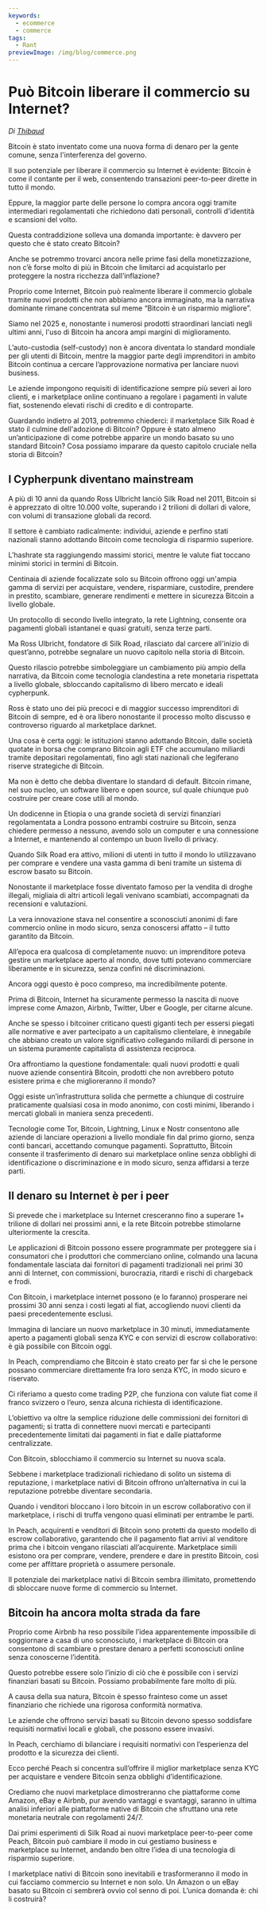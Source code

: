 ```yaml
---
keywords:
  - ecommerce
  - commerce
tags:
  - Rant
previewImage: /img/blog/commerce.png
---
```

# Può Bitcoin liberare il commercio su Internet?

*Di [Thibaud](https://x.com/thibm_)*

Bitcoin è stato inventato come una nuova forma di denaro per la gente comune, senza l'interferenza del governo.

Il suo potenziale per liberare il commercio su Internet è evidente: Bitcoin è come il contante per il web, consentendo transazioni peer-to-peer dirette in tutto il mondo.

Eppure, la maggior parte delle persone lo compra ancora oggi tramite intermediari regolamentati che richiedono dati personali, controlli d'identità e scansioni del volto.

Questa contraddizione solleva una domanda importante: è davvero per questo che è stato creato Bitcoin?

Anche se potremmo trovarci ancora nelle prime fasi della monetizzazione, non c’è forse molto di più in Bitcoin che limitarci ad acquistarlo per proteggere la nostra ricchezza dall’inflazione?

Proprio come Internet, Bitcoin può realmente liberare il commercio globale tramite nuovi prodotti che non abbiamo ancora immaginato, ma la narrativa dominante rimane concentrata sul meme “Bitcoin è un risparmio migliore”.

Siamo nel 2025 e, nonostante i numerosi prodotti straordinari lanciati negli ultimi anni, l'uso di Bitcoin ha ancora ampi margini di miglioramento.

L’auto-custodia (self-custody) non è ancora diventata lo standard mondiale per gli utenti di Bitcoin, mentre la maggior parte degli imprenditori in ambito Bitcoin continua a cercare l’approvazione normativa per lanciare nuovi business.

Le aziende impongono requisiti di identificazione sempre più severi ai loro clienti, e i marketplace online continuano a regolare i pagamenti in valute fiat, sostenendo elevati rischi di credito e di controparte.

Guardando indietro al 2013, potremmo chiederci: il marketplace Silk Road è stato il culmine dell'adozione di Bitcoin? Oppure è stato almeno un’anticipazione di come potrebbe apparire un mondo basato su uno standard Bitcoin? Cosa possiamo imparare da questo capitolo cruciale nella storia di Bitcoin?

## I Cypherpunk diventano mainstream

A più di 10 anni da quando Ross Ulbricht lanciò Silk Road nel 2011, Bitcoin si è apprezzato di oltre 10.000 volte, superando i 2 trilioni di dollari di valore, con volumi di transazione globali da record.

Il settore è cambiato radicalmente: individui, aziende e perfino stati nazionali stanno adottando Bitcoin come tecnologia di risparmio superiore.

L’hashrate sta raggiungendo massimi storici, mentre le valute fiat toccano minimi storici in termini di Bitcoin.

Centinaia di aziende focalizzate solo su Bitcoin offrono oggi un'ampia gamma di servizi per acquistare, vendere, risparmiare, custodire, prendere in prestito, scambiare, generare rendimenti e mettere in sicurezza Bitcoin a livello globale.

Un protocollo di secondo livello integrato, la rete Lightning, consente ora pagamenti globali istantanei e quasi gratuiti, senza terze parti.

Ma Ross Ulbricht, fondatore di Silk Road, rilasciato dal carcere all'inizio di quest’anno, potrebbe segnalare un nuovo capitolo nella storia di Bitcoin.

Questo rilascio potrebbe simboleggiare un cambiamento più ampio della narrativa, da Bitcoin come tecnologia clandestina a rete monetaria rispettata a livello globale, sbloccando capitalismo di libero mercato e ideali cypherpunk.

Ross è stato uno dei più precoci e di maggior successo imprenditori di Bitcoin di sempre, ed è ora libero nonostante il processo molto discusso e controverso riguardo al marketplace darknet.

Una cosa è certa oggi: le istituzioni stanno adottando Bitcoin, dalle società quotate in borsa che comprano Bitcoin agli ETF che accumulano miliardi tramite depositari regolamentati, fino agli stati nazionali che legiferano riserve strategiche di Bitcoin.

Ma non è detto che debba diventare lo standard di default. Bitcoin rimane, nel suo nucleo, un software libero e open source, sul quale chiunque può costruire per creare cose utili al mondo.

Un dodicenne in Etiopia o una grande società di servizi finanziari regolamentata a Londra possono entrambi costruire su Bitcoin, senza chiedere permesso a nessuno, avendo solo un computer e una connessione a Internet, e mantenendo al contempo un buon livello di privacy.

Quando Silk Road era attivo, milioni di utenti in tutto il mondo lo utilizzavano per comprare e vendere una vasta gamma di beni tramite un sistema di escrow basato su Bitcoin.

Nonostante il marketplace fosse diventato famoso per la vendita di droghe illegali, migliaia di altri articoli legali venivano scambiati, accompagnati da recensioni e valutazioni.

La vera innovazione stava nel consentire a sconosciuti anonimi di fare commercio online in modo sicuro, senza conoscersi affatto – il tutto garantito da Bitcoin.

All’epoca era qualcosa di completamente nuovo: un imprenditore poteva gestire un marketplace aperto al mondo, dove tutti potevano commerciare liberamente e in sicurezza, senza confini né discriminazioni.

Ancora oggi questo è poco compreso, ma incredibilmente potente.

Prima di Bitcoin, Internet ha sicuramente permesso la nascita di nuove imprese come Amazon, Airbnb, Twitter, Uber e Google, per citarne alcune.

Anche se spesso i bitcoiner criticano questi giganti tech per essersi piegati alle normative e aver partecipato a un capitalismo clientelare, è innegabile che abbiano creato un valore significativo collegando miliardi di persone in un sistema puramente capitalista di assistenza reciproca.

Ora affrontiamo la questione fondamentale: quali nuovi prodotti e quali nuove aziende consentirà Bitcoin, prodotti che non avrebbero potuto esistere prima e che miglioreranno il mondo?

Oggi esiste un’infrastruttura solida che permette a chiunque di costruire praticamente qualsiasi cosa in modo anonimo, con costi minimi, liberando i mercati globali in maniera senza precedenti.

Tecnologie come Tor, Bitcoin, Lightning, Linux e Nostr consentono alle aziende di lanciare operazioni a livello mondiale fin dal primo giorno, senza conti bancari, accettando comunque pagamenti. Soprattutto, Bitcoin consente il trasferimento di denaro sui marketplace online senza obblighi di identificazione o discriminazione e in modo sicuro, senza affidarsi a terze parti.

## Il denaro su Internet è per i peer

Si prevede che i marketplace su Internet cresceranno fino a superare 1+ trilione di dollari nei prossimi anni, e la rete Bitcoin potrebbe stimolarne ulteriormente la crescita.

Le applicazioni di Bitcoin possono essere programmate per proteggere sia i consumatori che i produttori che commerciano online, colmando una lacuna fondamentale lasciata dai fornitori di pagamenti tradizionali nei primi 30 anni di Internet, con commissioni, burocrazia, ritardi e rischi di chargeback e frodi.

Con Bitcoin, i marketplace internet possono (e lo faranno) prosperare nei prossimi 30 anni senza i costi legati al fiat, accogliendo nuovi clienti da paesi precedentemente esclusi.

Immagina di lanciare un nuovo marketplace in 30 minuti, immediatamente aperto a pagamenti globali senza KYC e con servizi di escrow collaborativo: è già possibile con Bitcoin oggi.

In Peach, comprendiamo che Bitcoin è stato creato per far sì che le persone possano commerciare direttamente fra loro senza KYC, in modo sicuro e riservato.

Ci riferiamo a questo come trading P2P, che funziona con valute fiat come il franco svizzero o l’euro, senza alcuna richiesta di identificazione.

L’obiettivo va oltre la semplice riduzione delle commissioni dei fornitori di pagamenti; si tratta di connettere nuovi mercati e partecipanti precedentemente limitati dai pagamenti in fiat e dalle piattaforme centralizzate.

Con Bitcoin, sblocchiamo il commercio su Internet su nuova scala.

Sebbene i marketplace tradizionali richiedano di solito un sistema di reputazione, i marketplace nativi di Bitcoin offrono un’alternativa in cui la reputazione potrebbe diventare secondaria.

Quando i venditori bloccano i loro bitcoin in un escrow collaborativo con il marketplace, i rischi di truffa vengono quasi eliminati per entrambe le parti.

In Peach, acquirenti e venditori di Bitcoin sono protetti da questo modello di escrow collaborativo, garantendo che il pagamento fiat arrivi al venditore prima che i bitcoin vengano rilasciati all’acquirente. Marketplace simili esistono ora per comprare, vendere, prendere e dare in prestito Bitcoin, così come per affittare proprietà o assumere personale.

Il potenziale dei marketplace nativi di Bitcoin sembra illimitato, promettendo di sbloccare nuove forme di commercio su Internet.

## Bitcoin ha ancora molta strada da fare

Proprio come Airbnb ha reso possibile l’idea apparentemente impossibile di soggiornare a casa di uno sconosciuto, i marketplace di Bitcoin ora consentono di scambiare o prestare denaro a perfetti sconosciuti online senza conoscerne l’identità.

Questo potrebbe essere solo l’inizio di ciò che è possibile con i servizi finanziari basati su Bitcoin. Possiamo probabilmente fare molto di più.

A causa della sua natura, Bitcoin è spesso frainteso come un asset finanziario che richiede una rigorosa conformità normativa.

Le aziende che offrono servizi basati su Bitcoin devono spesso soddisfare requisiti normativi locali e globali, che possono essere invasivi.

In Peach, cerchiamo di bilanciare i requisiti normativi con l’esperienza del prodotto e la sicurezza dei clienti.

Ecco perché Peach si concentra sull’offrire il miglior marketplace senza KYC per acquistare e vendere Bitcoin senza obblighi d’identificazione.

Crediamo che nuovi marketplace dimostreranno che piattaforme come Amazon, eBay e Airbnb, pur avendo vantaggi e svantaggi, saranno in ultima analisi inferiori alle piattaforme native di Bitcoin che sfruttano una rete monetaria neutrale con regolamenti 24/7.

Dai primi esperimenti di Silk Road ai nuovi marketplace peer-to-peer come Peach, Bitcoin può cambiare il modo in cui gestiamo business e marketplace su Internet, andando ben oltre l’idea di una tecnologia di risparmio superiore.

I marketplace nativi di Bitcoin sono inevitabili e trasformeranno il modo in cui facciamo commercio su Internet e non solo. Un Amazon o un eBay basato su Bitcoin ci sembrerà ovvio col senno di poi. L’unica domanda è: chi li costruirà?
